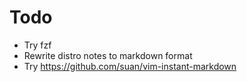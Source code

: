 # Todo

- Try fzf
- Rewrite distro notes to markdown format
- Try https://github.com/suan/vim-instant-markdown
